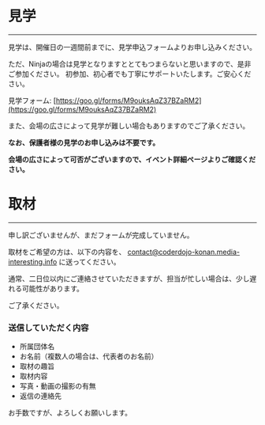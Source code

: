 <!--
[title: 見学・取材について]
[desc: 興味は持っているが参加までには踏み切れない、どのような感じでやっているのか気になる。そういう方は見学が可能です。また、取材の場合もご連絡をお願いしていますのでご覧ください。]
 -->

# 見学
---
見学は、開催日の一週間前までに、見学申込フォームよりお申し込みください。

ただ、Ninjaの場合は見学となりますととてもつまらないと思いますので、是非ご参加ください。
初参加、初心者でも丁寧にサポートいたします。ご安心ください。

見学フォーム: [https://goo.gl/forms/M9ouksAqZ37BZaRM2](https://goo.gl/forms/M9ouksAqZ37BZaRM2)

また、会場の広さによって見学が難しい場合もありますのでご了承ください。

**なお、保護者様の見学のお申し込みは不要です。**

**会場の広さによって可否がございますので、イベント詳細ページよりご確認ください。**

# 取材
---
申し訳ございませんが、まだフォームが完成していません。

取材をご希望の方は、以下の内容を、 [contact@coderdojo-konan.media-interesting.info](mailto:contact@coderdojo-konan.media-interesting.info) に送ってください。

通常、二日位以内にご連絡させていただきますが、担当が忙しい場合は、少し遅れる可能性があります。

ご了承ください。

### 送信していただく内容

- 所属団体名
- お名前（複数人の場合は、代表者のお名前）
- 取材の趣旨
- 取材内容
- 写真・動画の撮影の有無
- 返信の連絡先

お手数ですが、よろしくお願いします。
